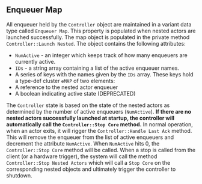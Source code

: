 ## Enqueuer Map

All enqueuer held by the ``Controller`` object are maintained in a variant data type called ``Enqueuer Map``.  This property is populated when nested actors are launched successfully.  The map object is populated in the private method ``Controller::Launch Nested``.  The object contains the following attributes:

* ``NumActive`` - an integer which keeps track of how many enqueuers are currently active.
* ``IDs`` - a string array containing a list of the active enqueuer names.
* A series of keys with the names given by the ``IDs`` array.  These keys hold a type-def cluster ``eMAP`` of two elements:
 * A reference to the nested actor enqueuer
 * A boolean indicating active state (DEPRECATED)
 
 The ``Controller`` state is based on the state of the nested actors as determined by the number of active enqueuers (``NumActive``).  **If there are no nested actors successfully launched at startup, the controller will automatically call the ``Controller::Stop Core`` method.**  In normal operation, when an actor exits, it will rigger the ``Controller::Handle Last Ack`` method.  This will remove the enqueuer from the list of active enqueuers and decrement the attribute ``NumActive``.  When ``NumActive`` hits 0, the ``Controller::Stop Core`` method will be called.  When a stop is called from the client (or a hardware trigger), the system will call the method ``Controller::Stop Nested Actors`` which will call a ``Stop Core`` on the corresponding nested objects and ultimately trigger the controller to shutdown.
